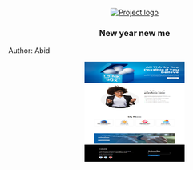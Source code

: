 <p align="center">
  <a href="" rel="noopener">
 <img width=200px height=200px src="https://i.imgur.com/6wj0hh6.jpg" alt="Project logo"></a>
</p>

<h3 align="center">New year new me</h3>
<p>Author: Abid</p>

<div align="center">
 <img width=200px height=200px src="./readme.png" alt="">
</div>
